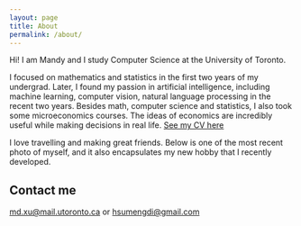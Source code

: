 ```yaml
---
layout: page
title: About
permalink: /about/
---
```


Hi! I am Mandy and I study Computer Science at the University of Toronto.

I focused on mathematics and statistics in the first two years of my undergrad. Later, I found my passion in artificial intelligence, including machine learning, computer vision, natural language processing in the recent two years. Besides math, computer science and statistics, I also took some microeconomics courses. The ideas of economics are incredibly useful while making decisions in real life.
[See my CV here](http://individual.utoronto.ca/mandyxu/Mengdi_Xu_CV.pdf)

I love travelling and making great friends. Below is one of the most recent photo of myself, and it also encapsulates my new hobby that I recently developed.

<!--
## Education

* ABC degree from XYZ University.
* ABC degree from XYZ University.
* ABC degree from XYZ University.

## Roles

Founder, ABC Organisation

## Skills

* **Skill 1** - `Skill` / `Skill` / `Skill` / `Skill`
* **Skill 2** - `Skill` / `Skill` / `Skill` / `Skill` / `Skill` / `Skill` / `Skill`
* **Skill 3** - `Skill` / `Skill` / `Skill`
* **Skill 4** - `Skill` / `Skill` / `Skill`
* **Skill 5** - `Skill`
* **Skill 6** - `Skill` / `Skill`


## Achievements


* [**This is my first achievement**](#)

   Proin pellentesque malesuada mauris, quis aliquam augue vestibulum ac. Vestibulum ut feugiat nibh. Sed faucibus felis purus, sed convallis leo dictum vehicula.

***

* [**This is my second achievement**](#)

    Proin pellentesque malesuada mauris, quis aliquam augue vestibulum ac. Vestibulum ut feugiat nibh. Sed faucibus felis purus, sed convallis leo dictum vehicula.

***

* [**This is my third achievement**](#)

   Proin pellentesque malesuada mauris, quis aliquam augue vestibulum ac. Vestibulum ut feugiat nibh. Sed faucibus felis purus, sed convallis leo dictum vehicula
 -->

## Contact me

[md.xu@mail.utoronto.ca](mailto:md.xu@mail.utoronto.ca) or [hsumengdi@gmail.com](mailto:hsumengdi@gmail.com)
